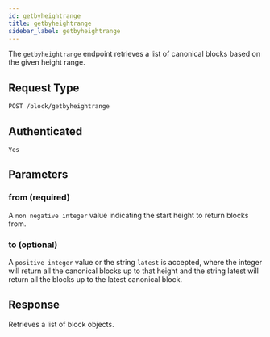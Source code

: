 ```yaml
---
id: getbyheightrange
title: getbyheightrange
sidebar_label: getbyheightrange
---
```


The `getbyheightrange` endpoint retrieves a list of canonical blocks based on the given height range.

## Request Type

```
POST /block/getbyheightrange
```

## Authenticated

```
Yes
```

## Parameters

### from (required)

A `non negative integer` value indicating the start height to return blocks from.

### to (optional)

A `positive integer` value or the string `latest` is accepted, where the integer will return all the canonical blocks up to that height and the string latest will return all the blocks up to the latest canonical block.

## Response

Retrieves a list of block objects.
